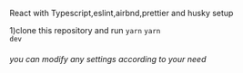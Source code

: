 React with Typescript,eslint,airbnd,prettier and husky setup

1)clone this repository and run
<code>yarn</code>
<code>yarn dev</code>

<h6>you can modify any settings according to your need</h6>
